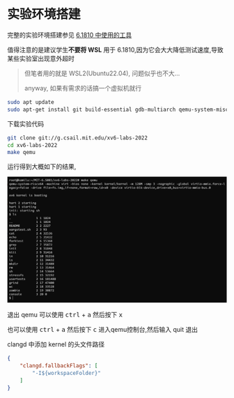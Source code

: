 
# 实验环境搭建

完整的实验环境搭建参见 [6.1810 中使用的工具](https://pdos.csail.mit.edu/6.828/2022/tools.html)

值得注意的是建议学生**不要将 WSL** 用于 6.1810,因为它会大大降低测试速度,导致某些实验室出现意外超时

> 但笔者用的就是 WSL2(Ubuntu22.04), 问题似乎也不大...
>
> anyway, 如果有需求的话搞一个虚拟机就行

```bash
sudo apt update
sudo apt-get install git build-essential gdb-multiarch qemu-system-misc gcc-riscv64-linux-gnu binutils-riscv64-linux-gnu
```

下载实验代码

```bash
git clone git://g.csail.mit.edu/xv6-labs-2022
cd xv6-labs-2022
make qemu
```

运行得到大概如下的结果, 

![20230710142010](https://raw.githubusercontent.com/learner-lu/picbed/master/20230710142010.png)

退出 qemu 可以使用 <kbd>ctrl</kbd> + <kbd>a</kbd> 然后按下 <kbd>x</kbd> 

也可以使用 <kbd>ctrl</kbd> + <kbd>a</kbd> 然后按下 <kbd>c</kbd> 进入qemu控制台,然后输入 quit 退出

clangd 中添加 kernel 的头文件路径

```json
{
    "clangd.fallbackFlags": [
        "-I${workspaceFolder}"
    ]
}
```
